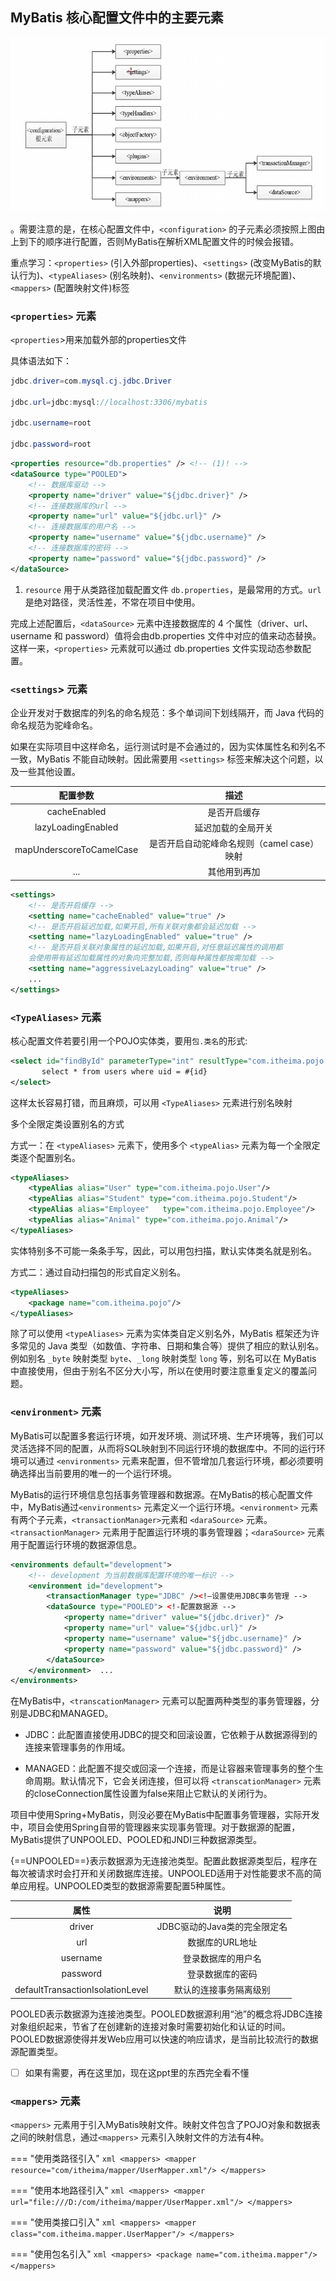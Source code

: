 ## MyBatis 核心配置文件中的主要元素

![MyBatis配置文件主要元素](./imgs/MyBatisMainElement.png)

。需要注意的是，在核心配置文件中，`<configuration>` 的子元素必须按照上图由上到下的顺序进行配置，否则MyBatis在解析XML配置文件的时候会报错。 

重点学习：`<properties>` (引入外部properties)、`<settings>` (改变MyBatis的默认行为)、`<typeAliases>` (别名映射)、`<environments>` (数据元环境配置)、`<mappers>` (配置映射文件)标签

### `<properties>` 元素

`<properties`>用来加载外部的properties文件

具体语法如下：

```java title="db.properties"
jdbc.driver=com.mysql.cj.jdbc.Driver

jdbc.url=jdbc:mysql://localhost:3306/mybatis

jdbc.username=root

jdbc.password=root
```

```xml title="mybatis-config.xml"
<properties resource="db.properties" /> <!-- (1)! -->
<dataSource type="POOLED">
    <!-- 数据库驱动 -->
    <property name="driver" value="${jdbc.driver}" />
    <!-- 连接数据库的url -->
    <property name="url" value="${jdbc.url}" />
    <!-- 连接数据库的用户名 -->
    <property name="username" value="${jdbc.username}" />
    <!-- 连接数据库的密码 -->
    <property name="password" value="${jdbc.password}" />
</dataSource>
```

1. `resource` 用于从类路径加载配置文件 `db.properties`，是最常用的方式。`url` 是绝对路径，灵活性差，不常在项目中使用。

完成上述配置后，`<dataSource>` 元素中连接数据库的 4 个属性（driver、url、username 和 password）值将会由db.properties 文件中对应的值来动态替换。这样一来，`<properties>` 元素就可以通过 db.properties 文件实现动态参数配置。 

### `<settings`> 元素

企业开发对于数据库的列名的命名规范：多个单词间下划线隔开，而 Java 代码的命名规范为驼峰命名。

如果在实际项目中这样命名，运行测试时是不会通过的，因为实体属性名和列名不一致，MyBatis 不能自动映射。因此需要用 `<settings>` 标签来解决这个问题，以及一些其他设置。

| 配置参数 | 描述 |
| :----: | :----: |
| cacheEnabled | 是否开启缓存 |
| lazyLoadingEnabled | 延迟加载的全局开关 |
| mapUnderscoreToCamelCase | 是否开启自动驼峰命名规则（camel case）映射 |
| ... | 其他用到再加 |

```xml title="具体使用方式"
<settings>
    <!-- 是否开启缓存 -->
    <setting name="cacheEnabled" value="true" />
    <!-- 是否开启延迟加载,如果开启,所有关联对象都会延迟加载 -->
    <setting name="lazyLoadingEnabled" value="true" />
    <!-- 是否开启关联对象属性的延迟加载,如果开启,对任意延迟属性的调用都
    会使用带有延迟加载属性的对象向完整加载,否则每种属性都按需加载 -->
    <setting name="aggressiveLazyLoading" value="true" />
    ...
</settings>
```

### `<TypeAliases>` 元素

核心配置文件若要引用一个POJO实体类，要用`包.类名`的形式:

```xml title="引用POJO实体"
<select id="findById" parameterType="int" resultType="com.itheima.pojo.User">
       select * from users where uid = #{id}
</select>
```

这样太长容易打错，而且麻烦，可以用 `<TypeAliases>` 元素进行别名映射

多个全限定类设置别名的方式

方式一：在 `<typeAliases>` 元素下，使用多个 `<typeAlias>` 元素为每一个全限定类逐个配置别名。

```xml title="为每个类单独配置别名"
<typeAliases>
    <typeAlias alias="User" type="com.itheima.pojo.User"/>
    <typeAlias alias="Student" type="com.itheima.pojo.Student"/>
    <typeAlias alias="Employee"   type="com.itheima.pojo.Employee"/>
    <typeAlias alias="Animal" type="com.itheima.pojo.Animal"/>
</typeAliases>
```

实体特别多不可能一条条手写，因此，可以用包扫描，默认实体类名就是别名。

方式二：通过自动扫描包的形式自定义别名。

```xml title="包扫描"
<typeAliases>
    <package name="com.itheima.pojo"/>
</typeAliases>
```

除了可以使用 `<typeAliases>` 元素为实体类自定义别名外，MyBatis 框架还为许多常见的 Java 类型（如数值、字符串、日期和集合等）提供了相应的默认别名。例如别名 `_byte` 映射类型 `byte`、`_long` 映射类型 `long` 等，别名可以在 MyBatis 中直接使用，但由于别名不区分大小写，所以在使用时要注意重复定义的覆盖问题。

### `<environment>` 元素

MyBatis可以配置多套运行环境，如开发环境、测试环境、生产环境等，我们可以灵活选择不同的配置，从而将SQL映射到不同运行环境的数据库中。不同的运行环境可以通过 `<environments>` 元素来配置，但不管增加几套运行环境，都必须要明确选择出当前要用的唯一的一个运行环境。 

MyBatis的运行环境信息包括事务管理器和数据源。在MyBatis的核心配置文件中，MyBatis通过`<environments>` 元素定义一个运行环境。`<environment>` 元素有两个子元素，`<transactionManager>`元素和 `<daraSource>` 元素。`<transactionManager>` 元素用于配置运行环境的事务管理器；`<daraSource>` 元素用于配置运行环境的数据源信息。

```xml title="示例代码"
<environments default="development">
    <!-- development 为当前数据库配置环境的唯一标识 -->
    <environment id="development">
        <transactionManager type="JDBC" /><!—设置使用JDBC事务管理 -->
        <dataSource type="POOLED"> <!-配置数据源 -->
            <property name="driver" value="${jdbc.driver}" />
            <property name="url" value="${jdbc.url}" />
            <property name="username" value="${jdbc.username}" />
            <property name="password" value="${jdbc.password}" />
        </dataSource>
    </environment>  ...
</environments>
```
在MyBatis中，`<transcationManager>` 元素可以配置两种类型的事务管理器，分别是JDBC和MANAGED。

- JDBC：此配置直接使用JDBC的提交和回滚设置，它依赖于从数据源得到的连接来管理事务的作用域。

- MANAGED：此配置不提交或回滚一个连接，而是让容器来管理事务的整个生命周期。默认情况下，它会关闭连接，但可以将 `<transcationManager>` 元素的closeConnection属性设置为false来阻止它默认的关闭行为。

项目中使用Spring+MyBatis，则没必要在MyBatis中配置事务管理器，实际开发中，项目会使用Spring自带的管理器来实现事务管理。对于数据源的配置，MyBatis提供了UNPOOLED、POOLED和JNDI三种数据源类型。

{==UNPOOLED==}表示数据源为无连接池类型。配置此数据源类型后，程序在每次被请求时会打开和关闭数据库连接。UNPOOLED适用于对性能要求不高的简单应用程。UNPOOLED类型的数据源需要配置5种属性。

|                属性                |         说明         |
| :------------------------------: | :----------------: |
|              driver              | JDBC驱动的Java类的完全限定名 |
|               url                |     数据库的URL地址      |
|             username             |     登录数据库的用户名      |
|             password             |      登录数据库的密码      |
| defaultTransactionIsolationLevel |    默认的连接事务隔离级别     |

POOLED表示数据源为连接池类型。POOLED数据源利用“池”的概念将JDBC连接对象组织起来，节省了在创建新的连接对象时需要初始化和认证的时间。POOLED数据源使得并发Web应用可以快速的响应请求，是当前比较流行的数据源配置类型。

- [ ] 如果有需要，再在这里加，现在这ppt里的东西完全看不懂

### `<mappers>` 元素

`<mappers>` 元素用于引入MyBatis映射文件。映射文件包含了POJO对象和数据表之间的映射信息，通过`<mappers>` 元素引入映射文件的方法有4种。

=== "使用类路径引入"
    ```xml
    <mappers>
        <mapper resource="com/itheima/mapper/UserMapper.xml"/>
    </mappers>
    ```

=== "使用本地路径引入"
    ```xml
    <mappers>
        <mapper url="file:///D:/com/itheima/mapper/UserMapper.xml"/>
    </mappers>
    ```

=== "使用类接口引入"
    ```xml
    <mappers>
        <mapper class="com.itheima.mapper.UserMapper"/>
    </mappers>
    ```

=== "使用包名引入"
    ```xml
    <mappers>
        <package name="com.itheima.mapper"/>
    </mappers>
    ```